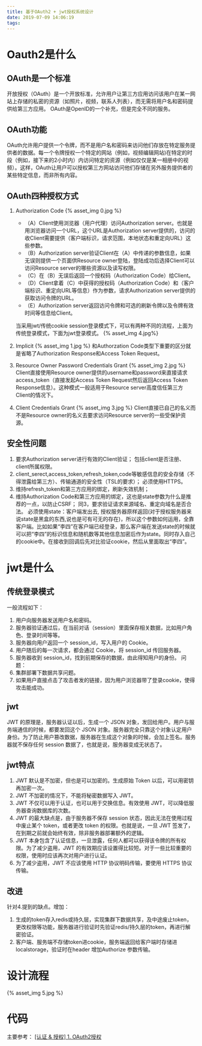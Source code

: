 ```yaml
---
title: 基于OAuth2 + jwt授权系统设计
date: 2019-07-09 14:06:19
tags: 
---
```

# Oauth2是什么
## OAuth是一个标准
开放授权（OAuth）是一个开放标准，允许用户让第三方应用访问该用户在某一网站上存储的私密的资源（如照片，视频，联系人列表），而无需将用户名和密码提供给第三方应用。
OAuth是OpenID的一个补充，但是完全不同的服务。

## OAuth功能
OAuth允许用户提供一个令牌，而不是用户名和密码来访问他们存放在特定服务提供者的数据。每一个令牌授权一个特定的网站（例如，视频编辑网站)在特定的时段（例如，接下来的2小时内）内访问特定的资源（例如仅仅是某一相册中的视频）。这样，OAuth让用户可以授权第三方网站访问他们存储在另外服务提供者的某些特定信息，而非所有内容。

## OAuth四种授权方式
1. Authorization Code
    {% asset_img 0.jpg %}
    - （A）Client使用浏览器（用户代理）访问Authorization server。也就是用浏览器访问一个URL，这个URL是Authorization server提供的，访问的收Client需要提供（客户端标识，请求范围，本地状态和重定向URL）这些参数。
    - （B）Authorization server验证Client在（A）中传递的参数信息，如果无误则提供一个页面供Resource owner登陆，登陆成功后选择Client可以访问Resource server的哪些资源以及读写权限。
    - （C）在（B）无误后返回一个授权码（Authorization Code）给Client。
    - （D）Client拿着（C）中获得的授权码（Authorization Code）和（客户端标识、重定向URL等信息）作为参数，请求Authorization server提供的获取访问令牌的URL。
    - （E）Authorization server返回访问令牌和可选的刷新令牌以及令牌有效时间等信息给Client。
    
    当采用jwt/传统cookie session登录模式下，可以有两种不同的流程，上面为传统登录模式，下面为jwt登录模式。
    {% asset_img 4.jpg%}

2. Implicit
    {% asset_img 1.jpg %}
    和Authorzation Code类型下重要的区分就是省略了Authorization Response和Access Token Request。
3. Resource Owner Password Credentials Grant
    {% asset_img 2.jpg %}
    Client直接使用Resource owner提供的username和password来直接请求access_token（直接发起Access Token Request然后返回Access Token Response信息）。这种模式一般适用于Resource server高度信任第三方Client的情况下。
4. Client Credentials Grant
    {% asset_img 3.jpg %}
    Client直接已自己的名义而不是Resource owner的名义去要求访问Resource server的一些受保护资源。

## 安全性问题
1. 要求Authorization server进行有效的Client验证； 
    包括client是否注册、client所属权限。
2. client_serect,access_token,refresh_token,code等敏感信息的安全存储（不得泄露给第三方）、传输通道的安全性（TSL的要求）；
    必须使用HTTPS。
3. 维持refresh_token和第三方应用的绑定，刷新失效机制；
4. 维持Authorization Code和第三方应用的绑定，这也是state参数为什么是推荐的一点，以防止CSRF；
    同3，要求验证请求来源域名、重定向域名是否合法。
    必须使用state：客户端发出去, 授权服务器原样返回(对于授权服务器来说state是黑盒的东西,说也是可有可无的存在)，所以这个参数如何运用，全靠客户端。比如如果“李四”在客户端已经登录，那么客户端在发送state的时候就可以把“李四”的标识信息和随机数等其他信息加密后作为state。同时存入自己的cookie中。在接收到回调后先对比验证cookie，然后从里面取出“李四”。

# jwt是什么
## 传统登录模式
一般流程如下：
1. 用户向服务器发送用户名和密码。
2. 服务器验证通过后，在当前对话（session）里面保存相关数据，比如用户角色、登录时间等等。
3. 服务器向用户返回一个 session_id，写入用户的 Cookie。
4. 用户随后的每一次请求，都会通过 Cookie，将 session_id 传回服务器。
5. 服务器收到 session_id，找到前期保存的数据，由此得知用户的身份。
问题：
1. 集群部署下数据共享问题。
2. 如果用户直接点击了攻击者发的链接，因为用户浏览器带了登录cookie，使得攻击能成功。

## jwt
JWT 的原理是，服务器认证以后，生成一个 JSON 对象，发回给用户。用户与服务端通信的时候，都要发回这个 JSON 对象。服务器完全只靠这个对象认定用户身份。为了防止用户篡改数据，服务器在生成这个对象的时候，会加上签名。服务器就不保存任何 session 数据了，也就是说，服务器变成无状态了。

## jwt特点
1. JWT 默认是不加密，但也是可以加密的。生成原始 Token 以后，可以用密钥再加密一次。
2. JWT 不加密的情况下，不能将秘密数据写入 JWT。
3. JWT 不仅可以用于认证，也可以用于交换信息。有效使用 JWT，可以降低服务器查询数据库的次数。
4. JWT 的最大缺点是，由于服务器不保存 session 状态，因此无法在使用过程中废止某个 token，或者更改 token 的权限。也就是说，一旦 JWT 签发了，在到期之前就会始终有效，除非服务器部署额外的逻辑。
5. JWT 本身包含了认证信息，一旦泄露，任何人都可以获得该令牌的所有权限。为了减少盗用，JWT 的有效期应该设置得比较短。对于一些比较重要的权限，使用时应该再次对用户进行认证。
6. 为了减少盗用，JWT 不应该使用 HTTP 协议明码传输，要使用 HTTPS 协议传输。

## 改进
针对4.提到的缺点。增加：
1. 生成的token存入redis或持久层，实现集群下数据共享，及中途废止token，更改权限等功能，服务器进行验证时先验证redis/持久层的token，再进行解密验证。
2. 客户端、服务端不存储token进cookie，服务端返回给客户端时存储进localstorage，验证时在header 增加Authorize 参数传输。

# 设计流程
{% asset_img 5.jpg %}

# 代码

主要参考：
[[认证 & 授权] 1. OAuth2授权](https://www.cnblogs.com/linianhui/p/oauth2-authorization.html#auto_id_0)